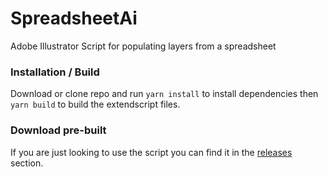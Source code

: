 # SpreadsheetAi
Adobe Illustrator Script for populating layers from a spreadsheet


### Installation / Build
Download or clone repo and run `yarn install` to install dependencies then `yarn build` to build the extendscript files.

### Download pre-built
If you are just looking to use the script you can find it in the [releases](https://github.com/Spectrio-Creative/SpreadsheetAi/releases/) section.